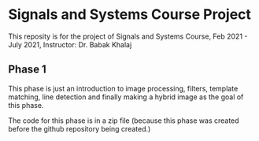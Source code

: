 # Signals and Systems Course Project 
This reposity is for the project of Signals and Systems Course, Feb 2021 - July 2021, Instructor: Dr. Babak Khalaj

## Phase 1
This phase is just an introduction to image processing, filters, template matching, line detection and finally making a hybrid image as the goal of this phase. 

The code for this phase is in a zip file \(because this phase was created before the github repository being created.\)